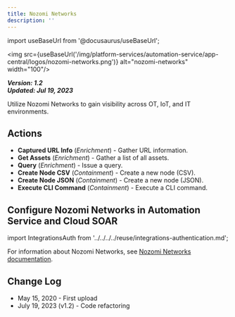 ```yaml
---
title: Nozomi Networks
description: ''
---
```

import useBaseUrl from '@docusaurus/useBaseUrl';

<img src={useBaseUrl('/img/platform-services/automation-service/app-central/logos/nozomi-networks.png')} alt="nozomi-networks" width="100"/>

***Version: 1.2  
Updated: Jul 19, 2023***

Utilize Nozomi Networks to gain visibility across OT, IoT, and IT environments.

## Actions

* **Captured URL Info** (*Enrichment*) - Gather URL information.
* **Get Assets** (*Enrichment*) - Gather a list of all assets.
* **Query** (*Enrichment*) - Issue a query.
* **Create Node CSV** (*Containment*) - Create a new node (CSV).
* **Create Node JSON** (*Containment*) - Create a new node (JSON).
* **Execute CLI Command** (*Containment*) - Execute a CLI command.

## Configure Nozomi Networks in Automation Service and Cloud SOAR

import IntegrationsAuth from '../../../../reuse/integrations-authentication.md';

<IntegrationsAuth/>

For information about Nozomi Networks, see [Nozomi Networks documentation](https://www.nozominetworks.com/guides).

## Change Log

* May 15, 2020 - First upload
* July 19, 2023 (v1.2) - Code refactoring
